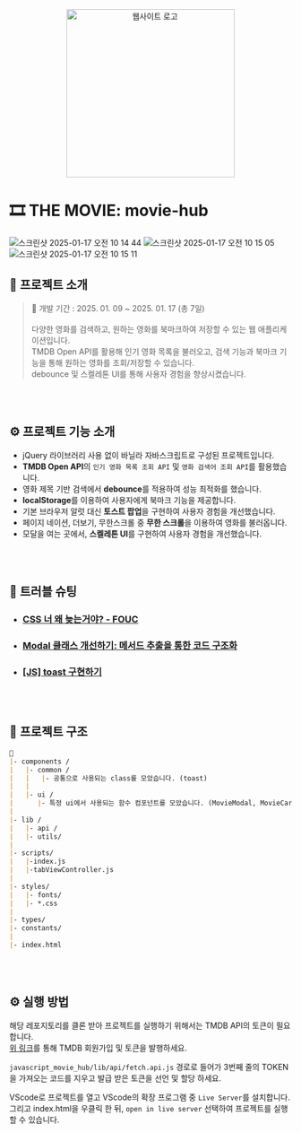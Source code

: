 
<div align="center">
<img width="300px" src="https://github.com/user-attachments/assets/79ac8be9-8cba-4c5a-bed4-051d585b3275" alt="웹사이트 로고" />
</div>

# 🎞 THE MOVIE: movie-hub

![스크린샷 2025-01-17 오전 10 14 44](https://github.com/user-attachments/assets/aeda6081-760b-43fa-94a4-24db808d3dff)
![스크린샷 2025-01-17 오전 10 15 05](https://github.com/user-attachments/assets/3e20e2f6-f48e-40c3-a0be-f2875a47a83a)
![스크린샷 2025-01-17 오전 10 15 11](https://github.com/user-attachments/assets/2ea7dbab-3816-41c7-ac70-24010ca7e710)
<br/>

## 💬 프로젝트 소개
> 📅 개발 기간 : 2025. 01. 09 ~ 2025. 01. 17 (총 7일)
> <br/><br/>
> 다양한 영화를 검색하고, 원하는 영화를 북마크하여 저장할 수 있는 웹 애플리케이션입니다.
> <br/> TMDB Open API를 활용해 인기 영화 목록을 불러오고, 검색 기능과 북마크 기능을 통해 원하는 영화를 조회/저장할 수 있습니다.
> <br/> debounce 및 스켈레톤 UI를 통해 사용자 경험을 향상시켰습니다.

<br/>
<br/>

## ⚙ 프로젝트 기능 소개
- jQuery 라이브러리 사용 없이 바닐라 자바스크립트로 구성된 프로젝트입니다.
- **TMDB Open API**의 `인기 영화 목록 조회 API` 및 `영화 검색어 조회 API`를 활용했습니다.
- 영화 제목 기반 검색에서 **debounce**를 적용하여 성능 최적화를 했습니다.
- **localStorage**를 이용하여 사용자에게 북마크 기능을 제공합니다.
- 기본 브라우저 알럿 대신 **토스트 팝업**을 구현하여 사용자 경험을 개선했습니다.
- 페이지 네이션, 더보기, 무한스크롤 중 **무한 스크롤**을 이용하여 영화를 불러옵니다.
- 모달을 여는 곳에서, **스켈레톤 UI**를 구현하여 사용자 경험을 개선했습니다.

<br/>
<br/>

## 🚀 트러블 슈팅
 - ### [CSS 너 왜 늦는거야? - FOUC](https://llddang-blog.tistory.com/56)
 - ### [Modal 클래스 개선하기: 메서드 추출을 통한 코드 구조화](https://llddang-blog.tistory.com/57)
 - ### [[JS] toast 구현하기](https://llddang-blog.tistory.com/58)

<br/>
<br/>

## 📁 프로젝트 구조

```markdown
📁
|- components /
|   |- common /
|   |   |- 공통으로 사용되는 class를 모았습니다. (toast)
|   |
|   |- ui /
|      |- 특정 ui에서 사용되는 함수 컴포넌트를 모았습니다. (MovieModal, MovieCard)
|
|- lib /
|   |- api /
|   |- utils/
|
|- scripts/
|   |-index.js
|   |-tabViewController.js
|
|- styles/
|   |- fonts/
|   |- *.css
|
|- types/
|- constants/
|
|- index.html
```

<br/>
<br/>

## ⚙️ 실행 방법 

해당 레포지토리를 클론 받아 프로젝트를 실행하기 위해서는 TMDB API의 토큰이 필요합니다. <br/>
[위 링크](https://developer.themoviedb.org/reference/intro/authentication)를 통해 TMDB 회원가입 및 토큰을 발행하세요.

`javascript_movie_hub/lib/api/fetch.api.js` 경로로 들어가 3번째 줄의 TOKEN을 가져오는 코드를 지우고 발급 받은 토큰을 선언 및 할당 하세요.

VScode로 프로젝트를 열고 VScode의 확장 프로그램 중 `Live Server`를 설치합니다. <br/>
그리고 index.html을 우클릭 한 뒤, `open in live server` 선택하여 프로젝트를 실행할 수 있습니다.
